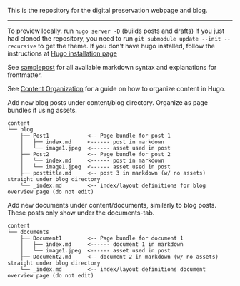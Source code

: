 This is the repository for the digital preservation webpage and blog.

---

To preview locally. run `hugo server -D` (builds posts and drafts)
If you just had cloned the repository, you need to run `git submodule update --init --recursive` to get the theme.
If you don't have hugo installed, follow the instructions at [Hugo installation page](https://gohugo.io/installation/ "Page with guides on installing Hugo on MAC, Windows, Linux, and BSD")

See [samplepost](./content/blog/samplepost.md) for all available markdown syntax and explanations for frontmatter.

See [Content Organization](https://gohugo.io/content-management/organization/ "Documentation on how to organize content in Hugo") for a guide on how to organize content in Hugo.

Add new blog posts under content/blog directory. Organize as page bundles if using assets.

```
content
└── blog
    ├── Post1            <-- Page bundle for post 1
    │   ├── index.md     <------ post in markdown
    │   └── image1.jpeg  <------ asset used in post
    ├── Post2            <-- Page bundle for post 2
    │   └── index.md     <------ post in markdown
    │   └── image1.jpeg  <------ asset used in post
    ├── posttitle.md     <-- post 3 in markdown (w/ no assets) straight under blog directory
    └── _index.md        <-- index/layout definitions for blog overview page (do not edit)
```

Add new documents under content/documents, similarly to blog posts. These posts only show under the documents-tab.

```
content
└── documents
    ├── Document1        <-- Page bundle for document 1
    │   ├── index.md     <------ document 1 in markdown
    │   └── image1.jpeg  <------ asset used in post
    ├── Document2.md     <-- document 2 in markdown (w/ no assets) straight under blog directory
    └── _index.md        <-- index/layout definitions document overview page (do not edit)
```

